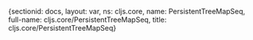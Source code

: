 {sectionid: docs, layout: var, ns: cljs.core, name: PersistentTreeMapSeq, full-name: cljs.core/PersistentTreeMapSeq,
  title: cljs.core/PersistentTreeMapSeq}

